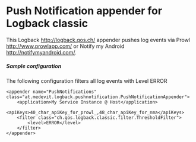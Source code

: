 # Push Notification appender for Logback classic

This Logback <http://logback.qos.ch/> appender pushes log events via Prowl <http://www.prowlapp.com/> or Notify my Android <http://notifymyandroid.com/>.



##### Sample configuration

The following configuration filters all log events with Level ERROR

	<appender name="PushNotifications" class="at.medevit.logback.pushnotification.PushNotificationAppender">
		<application>My Service Instance @ Host</application>
		<apiKeys>40_char_apiKey_for_prowl_,48_char_apiKey_for_nma</apiKeys>
		<filter class="ch.qos.logback.classic.filter.ThresholdFilter">
			<level>ERROR</level>
		</filter>
	</appender>